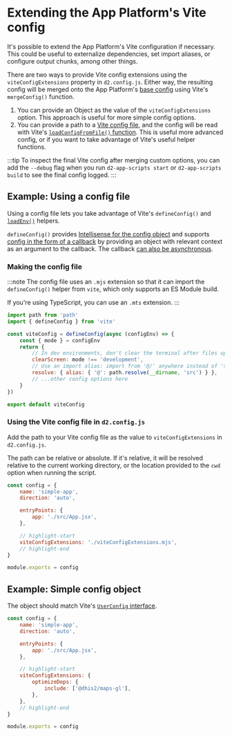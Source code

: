# Extending the App Platform's Vite config

It's possible to extend the App Platform's Vite configuration if necessary. This could be useful to externalize dependencies, set import aliases, or configure output chunks, among other things.

There are two ways to provide Vite config extensions using the `viteConfigExtensions` property in `d2.config.js`. Either way, the resulting config will be merged onto the App Platform's [base config](https://github.com/dhis2/app-platform/blob/master/cli/config/makeViteConfig.mjs) using Vite's `mergeConfig()` function.

1. You can provide an Object as the value of the `viteConfigExtensions` option. This approach is useful for more simple config options.
2. You can provide a path to a [Vite config file](https://vite.dev/config/), and the config will be read with Vite's [`loadConfigFromFile()` function](https://vite.dev/guide/api-javascript.html#loadconfigfromfile). This is useful more advanced config, or if you want to take advantage of Vite's useful helper functions.

:::tip
To inspect the final Vite config after merging custom options, you can add the `--debug` flag when you run `d2-app-scripts start` or `d2-app-scripts build` to see the final config logged.
:::

## Example: Using a config file

Using a config file lets you take advantage of Vite's `defineConfig()` and [`loadEnv()`](https://vite.dev/config/#using-environment-variables-in-config) helpers.

`defineConfig()` provides [Intellisense for the config object](https://vite.dev/config/#config-intellisense) and supports [config in the form of a callback](https://vite.dev/config/#conditional-config) by providing an object with relevant context as an argument to the callback. The callback [can also be asynchronous](https://vite.dev/config/#async-config).

### Making the config file

:::note
The config file uses an `.mjs` extension so that it can import the `defineConfig()` helper from `vite`, which only supports an ES Module build.

If you're using TypeScript, you can use an `.mts` extension.
:::

```js title='viteConfigExtensions.mjs'
import path from 'path'
import { defineConfig } from 'vite'

const viteConfig = defineConfig(async (configEnv) => {
    const { mode } = configEnv
    return {
        // In dev environments, don't clear the terminal after files update
        clearScreen: mode !== 'development',
        // Use an import alias: import from '@/' anywhere instead of 'src/'
        resolve: { alias: { '@': path.resolve(__dirname, 'src') } },
        // ...other config options here
    }
})

export default viteConfig
```

### Using the Vite config file in `d2.config.js`

Add the path to your Vite config file as the value to `viteConfigExtensions` in `d2.config.js`.

The path can be relative or absolute. If it's relative, it will be resolved relative to the current working directory, or the location provided to the `cwd` option when running the script.

```js title='d2.config.js'
const config = {
    name: 'simple-app',
    direction: 'auto',

    entryPoints: {
        app: './src/App.jsx',
    },

    // highlight-start
    viteConfigExtensions: './viteConfigExtensions.mjs',
    // highlight-end
}

module.exports = config
```

## Example: Simple config object

The object should match Vite's [`UserConfig` interface](https://vite.dev/config/#config-intellisense).

```js title='d2.config.js'
const config = {
    name: 'simple-app',
    direction: 'auto',

    entryPoints: {
        app: './src/App.jsx',
    },

    // highlight-start
    viteConfigExtensions: {
        optimizeDeps: {
            include: ['@dhis2/maps-gl'],
        },
    },
    // highlight-end
}

module.exports = config
```
